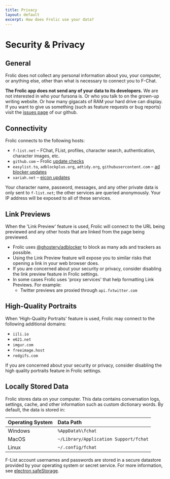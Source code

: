 ```yaml
---
title: Privacy
layout: default
excerpt: How does Frolic use your data?
---
```

# Security & Privacy

## General
Frolic does not collect any personal information about you, your computer, or anything else, other than what is necessary to connect you to F-Chat.

**The Frolic app does not send any of your data to its developers.** We are not interested in who your fursona is. Or who you talk to on the grown-up writing website. Or how many gigacats of RAM your hard drive can display. If you want to give us something (such as feature requests or bug reports) visit the [issues page](https://github.com/Frolic-chat/Frolic/issues) of our github.

## Connectivity
Frolic connects to the following hosts:

  * `f-list.net` – FChat, FList, profiles, character search, authentication, character images, etc.
  * `github.com` – Frolic [update checks](https://github.com/Frolic-chat/Frolic/electron/main.ts)
  * `easylist.to`, `adblockplus.org`, `adtidy.org`, `githubusercontent.com` – [ad blocker updates](https://github.com/Frolic-chat/Frolic/electron/blocker/blocker.ts)
  * `xariah.net` – [eicon updates](https://github.com/Frolic-chat/Frolic/learn/eicon/updater.ts)

Your character name, password, messages, and any other private data is only sent to `f-list.net`; the other services are queried anonymously.
Your IP address will be exposed to all of these services.

## Link Previews
When the 'Link Preview' feature is used, Frolic will connect to the URL being previewed and any other hosts that are linked from the page being previewed.

* Frolic uses [@ghostery/adblocker](https://github.com/ghostery/adblocker) to block as many ads and trackers as possible.
* Using the Link Preview feature will expose you to similar risks that opening a link in your web browser does.
* If you are concerned about your security or privacy, consider disabling the link preview feature in Frolic settings.
* In some cases Frolic uses 'proxy services' that help formatting Link Previews. For example:
  * Twitter previews are proxied through `api.fxtwitter.com`

## High-Quality Portraits
When 'High-Quality Portraits' feature is used, Frolic may connect to the following additional domains:

* `iili.io`
* `e621.net`
* `imgur.com`
* `freeimage.host`
* `redgifs.com`

If you are concerned about your security or privacy, consider disabling the high quality portraits feature in Frolic settings.

## Locally Stored Data
Frolic stores data on your computer. This data contains conversation logs, settings, cache, and other
information such as custom dictionary words. By default, the data is stored in:

| **Operating System** | **Data Path**                         |
|:---------------------|:--------------------------------------|
| Windows              | `%AppData%\fchat`                     |
| MacOS                | `~/Library/Application Support/fchat` |
| Linux                | `~/.config/fchat`                     |

F-List account usernames and passwords are stored in a secure datastore provided by your operating system or secret service.
For more information, see [electron safeStorage](https://www.electronjs.org/docs/latest/api/safe-storage).
